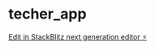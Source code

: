 # techer_app

[Edit in StackBlitz next generation editor ⚡️](https://stackblitz.com/~/github.com/ageeb1982/techer_app)